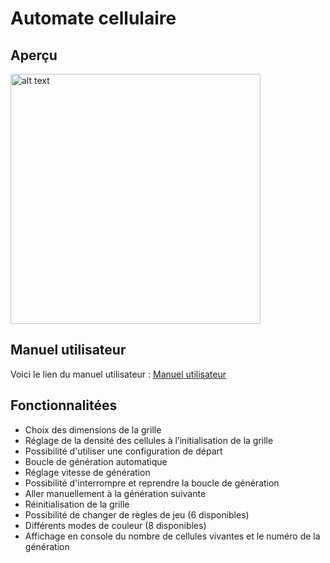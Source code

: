 # Automate cellulaire

## Aperçu

<img alt="alt text" src="https://tetelie.dev/github/jv.png" width="400"/>

## Manuel utilisateur
Voici le lien du manuel utilisateur : [Manuel utilisateur](https://tetelie.dev/github/Manuel%20utilisateur.pdf)

## Fonctionnalitées

- Choix des dimensions de la grille
- Réglage de la densité des cellules à l’initialisation de la grille
- Possibilité d'utiliser une configuration de départ
- Boucle de génération automatique
- Réglage vitesse de génération
- Possibilité d'interrompre et reprendre la boucle de génération
- Aller manuellement à la génération suivante
- Réinitialisation de la grille
- Possibilité de changer de règles de jeu (6 disponibles)
- Différents modes de couleur (8 disponibles)
- Affichage en console du nombre de cellules vivantes et le numéro de la génération

